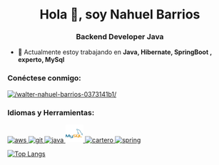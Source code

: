 <h1 align="center">Hola 👋, soy Nahuel Barrios</h1>
<h3 align="center">Backend Developer Java</h3>

- 🔭 Actualmente estoy trabajando en **Java, Hibernate, SpringBoot , experto, MySql**

<h3 align="left">Conéctese conmigo:</h3>
<p align="left">
<a href="https://linkedin.com/in//walter-nahuel- barrios-0373141b1/" target="blank"><img align="center" src="https://raw.githubusercontent.com/rahuldkjain/github-profile-readme-generator/master/src/images/icons/Social /linked-in-alt.svg" alt="/walter-nahuel-barrios-0373141b1/" height="30" width="40" /></a>
</p>

<h3 align="left"> Idiomas y Herramientas:</h3>
<p align="left"> <a href="https://aws.amazon.com" target="_blank" rel="noreferrer"> <img src="https://raw.githubusercontent.com/devicons /devicon/master/icons/amazonwebservices/amazonwebservices-original-wordmark.svg" alt="aws" width="40" height="40"/> </a> <a href="https://git-scm .com/" target="_blank" rel="noreferrer"> <img src="https://www.vectorlogo.zone/logos/git-scm/git-scm-icon.svg" alt="git" ancho ="40" height="40"/> </a> <a href="https://www.java.com" target="_blank" rel="noreferrer"> <img src="https:// crudo.githubusercontent.com/devicons/devicon/master/icons/java/java-original.svg" alt="java" width="40" height="40"/> </a> <a href="https:// www.mysql.com/" target="_blank" rel="noreferrer"> <img src="https://raw.githubusercontent.com/devicons/devicon/master/icons/mysql/mysql-original-wordmark.svg " alt="mysql" width="40" height="40"/> </a> <a href="https://postman.com" target="_blank" rel="noreferrer"> <img src= "https://www.vectorlogo.zone/logos/getpostman/getpostman-icon.svg" alt="cartero" width="40" height="40"/> </a> <a href="https://spring.io/" target="_blank" rel="noreferrer"> <img src="https://www.vectorlogo.zone/logos/springio/springio-icon.svg" alt="spring" width= "40" altura="40"/> </a> </p>


[![Top Langs](https://github-readme-stats.vercel.app/api/top-langs/?username=nahuelbarrios&layout=compact)](https://github.com/nahuelbarrios/)
